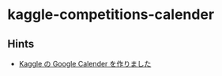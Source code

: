# kaggle-competitions-calender
## Hints
- [Kaggle の Google Calender を作りました](https://doarakko.hatenablog.com/entry/2018/12/25/200000)